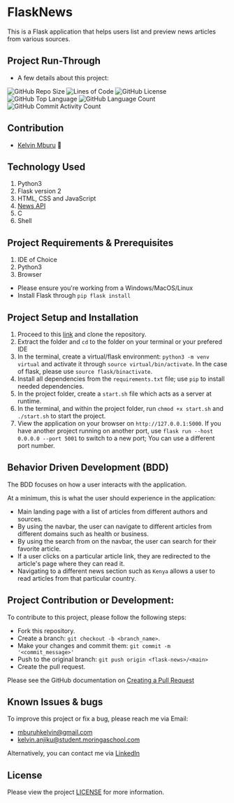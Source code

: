 # FlaskNews
This is a Flask application that helps users list and preview news articles from various sources.

## Project Run-Through
* A few details about this project:

![GitHub Repo Size](https://img.shields.io/github/repo-size/kelvinmburu/flask-news)
![Lines of Code](https://img.shields.io/tokei/lines/github/kelvinmburu/flask-news)
![GitHub License](https://img.shields.io/github/license/kelvinmburu/flask-news)
![GitHub Top Language](https://img.shields.io/github/languages/top/kelvinmburu/flask-news)
![GitHub Language Count](https://img.shields.io/github/languages/count/kelvinmburu/flask-news)
![GitHub Commit Activity Count](https://img.shields.io/github/commit-activity/w/kelvinmburu/flask-news)

## Contribution
- [Kelvin Mburu](https://github.com/kelvinmburu) 📖

## Technology Used

1. Python3
2. Flask version 2
3. HTML, CSS and JavaScript
4. [News API](https://newsapi.org/)
5. C
6. Shell

## Project Requirements & Prerequisites

1. IDE of Choice
2. Python3
3. Browser

* Please ensure you're working from a Windows/MacOS/Linux
* Install Flask through `pip flask install`

## Project Setup and Installation

1. Proceed to this [link](https://github.com/kelvinmburu/flask-news) and clone the repository.
2. Extract the folder and `cd` to the folder on your terminal or your prefered IDE
3. In the terminal, create a virtual/flask environment: `python3 -m venv virtual` and activate it through `source virtual/bin/activate`. In the case of flask, please use `source flask/binactivate`.
4. Install all dependencies from the `requirements.txt` file; use `pip` to install needed dependencies.
5. In the project folder, create a `start.sh` file which acts as a server at runtime.
6. In the terminal, and within the project folder, run `chmod +x start.sh` and `./start.sh` to start the project.
7. View the application on your browser on `http://127.0.0.1:5000`. If you have another project running on another port, use `flask run --host 0.0.0.0 --port 5001` to switch to a new port; You can use a different port number.

## Behavior Driven Development (BDD)

The BDD focuses on how a user interacts with the application.

At a minimum, this is what the user should experience in the application:

* Main landing page with a list of articles from different authors and sources.
* By using the navbar, the user can navigate to different articles from different domains such as health or business.
* By using the search from on the navbar, the user can search for their favorite article.
* If a user clicks on a particular article link, they are redirected to the article's page where they can read it.
* Navigating to a different news section such as `Kenya` allows a user to read articles from that particular country.

## Project Contribution or Development:

To contribute to this project, please follow the following steps:
* Fork this repository.
* Create a branch: `git checkout -b <branch_name>`.
* Make your changes and commit them: `git commit -m '<commit_message>'`
* Push to the original branch: `git push origin <flask-news>/<main>`
* Create the pull request.

Please see the GitHub documentation on [Creating a Pull Request](https://help.github.com/en/github/collaborating-with-issues-and-pull-requests/creating-a-pull-request)

## Known Issues & bugs

To improve this project or fix a bug, please reach me via Email:
* [mburuhkelvin@gmail.com](mailto:mburuhkelvin@gmail.com)
* [kelvin.anjiku@student.moringaschool.com](mailto:kelvin.anjiku@student.moringaschool.com)

Alternatively, you can contact me via [LinkedIn](https://www.linkedin.com/in/kelvin-m-560a25135/)

## License

Please view the project [LICENSE](LICENSE) for more information.
